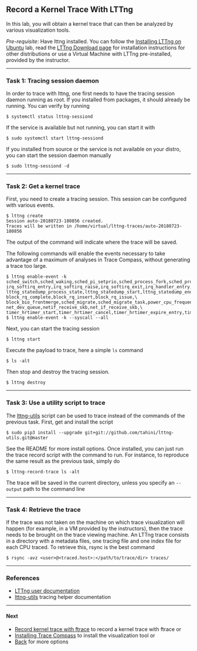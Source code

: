 ## Record a Kernel Trace With LTTng

In this lab, you will obtain a kernel trace that can then be analyzed by various visualization tools.

*Pre-requisite*: Have lttng installed. You can follow the [Installing LTTng on Ubuntu](../002-install-lttng-on-ubuntu/) lab, read the [LTTng Download page](https://lttng.org/download/) for installation instructions for other distributions or use a Virtual Machine with LTTng pre-installed, provided by the instructor.

- - -

### Task 1: Tracing session daemon

In order to trace with lttng, one first needs to have the tracing session daemon running as root. If you installed from packages, it should already be running. You can verify by running

```
$ systemctl status lttng-sessiond
```

If the service is available but not running, you can start it with

```
$ sudo systemctl start lttng-sessiond
```

If you installed from source or the service is not available on your distro, you can start the session daemon manually

```
$ sudo lttng-sessiond -d
```

- - -

### Task 2: Get a kernel trace

First, you need to create a tracing session. This session can be configured with various events.

```
$ lttng create
Session auto-20180723-180856 created.
Traces will be written in /home/virtual/lttng-traces/auto-20180723-180856
```

The output of the command will indicate where the trace will be saved.

The following commands will enable the events necessary to take advantage of a maximum of analyses in Trace Compass, without generating a trace too large.

```
$ lttng enable-event -k sched_switch,sched_waking,sched_pi_setprio,sched_process_fork,sched_process_exit,sched_process_free,sched_wakeup,\
irq_softirq_entry,irq_softirq_raise,irq_softirq_exit,irq_handler_entry,irq_handler_exit,\
lttng_statedump_process_state,lttng_statedump_start,lttng_statedump_end,lttng_statedump_network_interface,lttng_statedump_block_device,\
block_rq_complete,block_rq_insert,block_rq_issue,\
block_bio_frontmerge,sched_migrate,sched_migrate_task,power_cpu_frequency,\
net_dev_queue,netif_receive_skb,net_if_receive_skb,\
timer_hrtimer_start,timer_hrtimer_cancel,timer_hrtimer_expire_entry,timer_hrtimer_expire_exit
$ lttng enable-event -k --syscall --all
```

Next, you can start the tracing session

```
$ lttng start
```

Execute the payload to trace, here a simple ```ls``` command

```
$ ls -alt
```

Then stop and destroy the tracing session.

```
$ lttng destroy
```

- - -

### Task 3: Use a utility script to trace

The [lttng-utils](https://github.com/tahini/lttng-utils) script can be used to trace instead of the commands of the previous task. First, get and install the script

```
$ sudo pip3 install --upgrade git+git://github.com/tahini/lttng-utils.git@master
```

See the README for more install options. Once installed, you can just run the trace record script with the command to run. For instance, to reproduce the same result as the previous task, simply do

```
$ lttng-record-trace ls -alt
```

The trace will be saved in the current directory, unless you specify an ``--output`` path to the command line

- - -

### Task 4: Retrieve the trace

If the trace was not taken on the machine on which trace visualization will happen (for example, in a VM provided by the instructors), then the trace needs to be brought on the trace viewing machine. An LTTng trace consists in a directory with a metadata files, one tracing file and one index file for each CPU traced. To retrieve this, rsync is the best command

```
$ rsync -avz <user>@<traced.host>:</path/to/trace/dir> traces/
```

- - -

### References

* [LTTng user documentation](http://lttng.org/docs)
* [lttng-utils](https://github.com/tahini/lttng-utils) tracing helper documentation

- - -

#### Next

* [Record kernel trace with ftrace](../004-record-kernel-trace-ftrace) to record a kernel trace with ftrace
or
* [Installing Trace Compass](../006-installing-tracecompass) to install the visualization tool
or
* [Back](../) for more options
